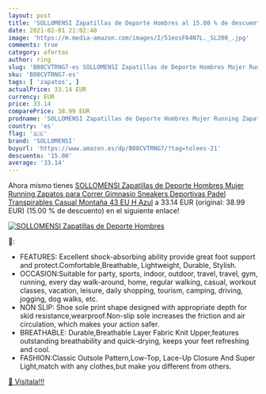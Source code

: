 ```yaml
---
layout: post
title: 'SOLLOMENSI Zapatillas de Deporte Hombres al 15.00 % de descuento'
date: 2021-02-01 21:02:40
image: 'https://m.media-amazon.com/images/I/51eosF64N7L._SL200_.jpg'
comments: true
category: ofertas
author: ring
slug: 'B08CVTRNG7-es SOLLOMENSI Zapatillas de Deporte Hombres Mujer Running...'
sku: 'B08CVTRNG7-es'
tags: [ 'zapatos', ]
actualPrice: 33.14 EUR
currency: EUR
price: 33.14
comparePrice: 38.99 EUR
prodname: 'SOLLOMENSI Zapatillas de Deporte Hombres Mujer Running Zapatos para Correr Gimnasio Sneakers Deportivas Padel Transpirables Casual Montaña 43 EU H Azul'
country: 'es'
flag: '🇪🇸'
brand: 'SOLLOMENSI'
buyurl: 'https://www.amazon.es/dp/B08CVTRNG7/?tag=tolees-21'
descuento: '15.00'
average: '33.14'
---
```


Ahora mismo tienes [SOLLOMENSI Zapatillas de Deporte Hombres Mujer Running Zapatos para Correr Gimnasio Sneakers Deportivas Padel Transpirables Casual Montaña 43 EU H Azul](https://www.amazon.es/dp/B08CVTRNG7/?tag=tolees-21) a 33.14 EUR (original: 38.99 EUR) (15.00 %  de descuento) en el siguiente enlace!

[![SOLLOMENSI Zapatillas de Deporte Hombres](https://m.media-amazon.com/images/I/51eosF64N7L._SL200_.jpg)](https://www.amazon.es/dp/B08CVTRNG7/?tag=tolees-21)

🔎:

- FEATURES: Excellent shock-absorbing ability provide great foot support and protect.Comfortable,Breathable, Lightweight, Durable, Stylish.
- OCCASION:Suitable for party, sports, indoor, outdoor, travel, travel, gym, running, every day walk-around, home, regular walking, casual, workout classes, vacation, leisure, daily shopping, tourism, camping, driving, jogging, dog walks, etc.
- NON SLIP: Shoe sole print shape designed with appropriate depth for skid resistance,wearproof.Non-slip sole increases the friction and air circulation, which makes your action safer.
- BREATHABLE: Durable,Breathable Layer Fabric Knit Upper,features outstanding breathability and quick-drying, keeps your feet refreshing and cool.
- FASHION:Classic Outsole Pattern,Low-Top, Lace-Up Closure And Super Light,match with any clothes,but make you different from others.

[🛒 Visítala!!!](https://www.amazon.es/dp/B08CVTRNG7/?tag=tolees-21)
